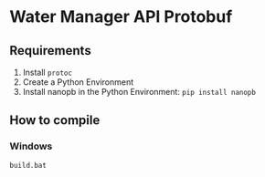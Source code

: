# Water Manager API Protobuf

## Requirements

1. Install ```protoc```
2. Create a Python Environment
3. Install nanopb in the Python Environment: ```pip install nanopb```

## How to compile

### Windows
```
build.bat
```
